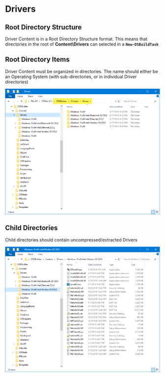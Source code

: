 # Drivers

## Root Directory Structure

Driver Content is in a Root Directory Structure format.  This means that directories in the root of **Content\Drivers** can selected in a **`New-OSBuildTask`**

## Root Directory Items

Driver Content must be organized in directories.  The name should either be an Operating System \(with sub-directories, or in individual Driver directories\)

![](../../../../../.gitbook/assets/image%20%28161%29.png)

## Child Directories

Child directories should contain uncompressed/extracted Drivers

![](../../../../../.gitbook/assets/image%20%2827%29.png)

